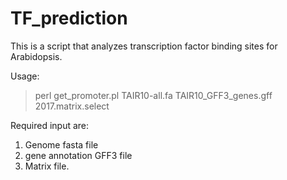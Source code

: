 # TF_prediction

This is a script that analyzes transcription factor binding sites for Arabidopsis. 

Usage:
>perl get_promoter.pl TAIR10-all.fa TAIR10_GFF3_genes.gff 2017.matrix.select

Required input are:
1. Genome fasta file
2. gene annotation GFF3 file
3. Matrix file.
